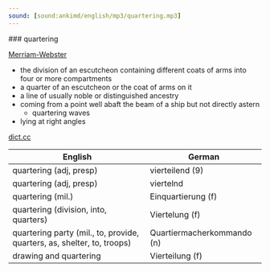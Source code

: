```yaml
---
sound: [sound:ankimd/english/mp3/quartering.mp3]
---
```


\### quartering

[Merriam-Webster](https://www.merriam-webster.com/dictionary/quartering)

- the division of an escutcheon containing different coats of arms into four or more compartments
- a quarter of an escutcheon or the coat of arms on it
- a line of usually noble or distinguished ancestry
- coming from a point well abaft the beam of a ship but not directly astern
    - quartering waves
- lying at right angles

[dict.cc](https://www.dict.cc/quartering)

| English        | German       |
| -------------- | ------------ |
| quartering (adj, presp) | vierteilend (9) |
| quartering (adj, presp) | viertelnd |
| quartering (mil.) | Einquartierung (f) |
| quartering (division, into, quarters) | Viertelung (f) |
| quartering party (mil., to, provide, quarters, as, shelter, to, troops) | Quartiermacherkommando (n) |
| drawing and quartering | Vierteilung (f) |
